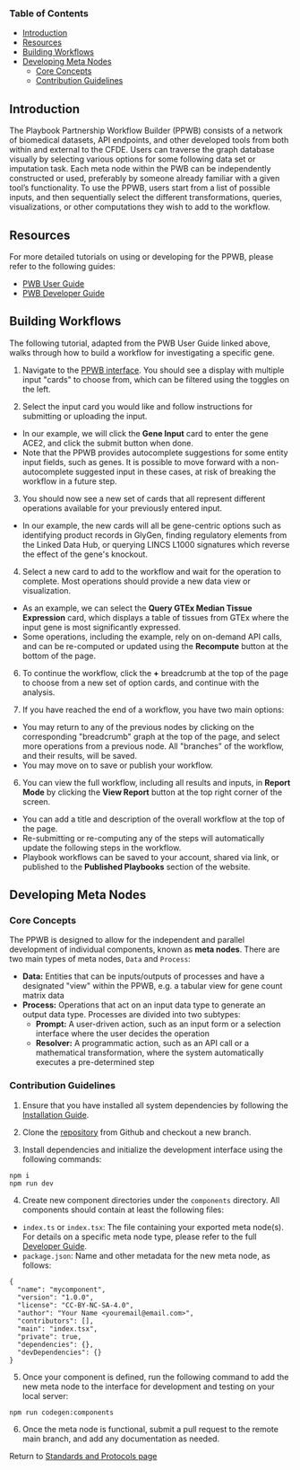 ### Table of Contents
* [Introduction](#introduction)
* [Resources](#resources)
* [Building Workflows](#building-workflows)
* [Developing Meta Nodes](#developing-meta-nodes)
  * [Core Concepts](#core-concepts)
  * [Contribution Guidelines](#contribution-guidelines)

## Introduction

The Playbook Partnership Workflow Builder (PPWB) consists of a network of biomedical datasets, API endpoints, and other developed tools from both within and external to the CFDE. Users can traverse the graph database visually by selecting various options for some following data set or imputation task. Each meta node within the PWB can be independently constructed or used, preferably by someone already familiar with a given tool’s functionality. To use the PPWB, users start from a list of possible inputs, and then sequentially select the different transformations, queries, visualizations, or other computations they wish to add to the workflow. 

## Resources

For more detailed tutorials on using or developing for the PPWB, please refer to the following guides:
- [PWB User Guide](https://github.com/nih-cfde/playbook-partnership/blob/main/docs/user/index.md)
- [PWB Developer Guide](https://github.com/nih-cfde/playbook-partnership/blob/main/docs/index.md)

## Building Workflows

The following tutorial, adapted from the PWB User Guide linked above, walks through how to build a workflow for investigating a specific gene. 

1. Navigate to the [PPWB interface](https://playbook-workflow-builder.cloud). You should see a display with multiple input "cards" to choose from, which can be filtered using the toggles on the left. 

2. Select the input card you would like and follow instructions for submitting or uploading the input. 
  - In our example, we will click the **Gene Input** card to enter the gene ACE2, and click the submit button when done. 
  - Note that the PPWB provides autocomplete suggestions for some entity input fields, such as genes. It is possible to move forward with a non-autocomplete suggested input in these cases, at risk of breaking the workflow in a future step. 

3. You should now see a new set of cards that all represent different operations available for your previously entered input. 
  - In our example, the new cards will all be gene-centric options such as identifying product records in GlyGen, finding regulatory elements from the Linked Data Hub, or querying LINCS L1000 signatures which reverse the effect of the gene's knockout. 

4. Select a new card to add to the workflow and wait for the operation to complete. Most operations should provide a new data view or visualization. 
  - As an example, we can select the **Query GTEx Median Tissue Expression** card, which displays a table of tissues from GTEx where the input gene is most significantly expressed. 
  - Some operations, including the example, rely on on-demand API calls, and can be re-computed or updated using the **Recompute** button at the bottom of the page. 

6. To continue the workflow, click the **+** breadcrumb at the top of the page to choose from a new set of option cards, and continue with the analysis. 

5. If you have reached the end of a workflow, you have two main options:
  - You may return to any of the previous nodes by clicking on the corresponding "breadcrumb" graph at the top of the page, and select more operations from a previous node. All "branches" of the workflow, and their results, will be saved. 
  - You may move on to save or publish your workflow.

6. You can view the full workflow, including all results and inputs, in **Report Mode** by clicking the **View Report** button at the top right corner of the screen. 
  - You can add a title and description of the overall workflow at the top of the page. 
  - Re-submitting or re-computing any of the steps will automatically update the following steps in the workflow. 
  - Playbook workflows can be saved to your account, shared via link, or published to the **Published Playbooks** section of the website. 

## Developing Meta Nodes

### Core Concepts

The PPWB is designed to allow for the independent and parallel development of individual components, known as **meta nodes**. There are two main types of meta nodes, `Data` and `Process`: 
- **Data:** Entities that can be inputs/outputs of processes and have a designated "view" within the PPWB, e.g. a tabular view for gene count matrix data
- **Process:** Operations that act on an input data type to generate an output data type. Processes are divided into two subtypes:
    - **Prompt:** A user-driven action, such as an input form or a selection interface where the user decides the operation
    - **Resolver:** A programmatic action, such as an API call or a mathematical transformation, where the system automatically executes a pre-determined step

### Contribution Guidelines

1. Ensure that you have installed all system dependencies by following the [Installation Guide](https://github.com/nih-cfde/playbook-partnership/blob/main/docs/installation.md). 

2. Clone the [repository](https://github.com/nih-cfde/playbook-partnership/) from Github and checkout a new branch. 

3. Install dependencies and initialize the development interface using the following commands: 
  ```
  npm i
  npm run dev
  ```

4. Create new component directories under the `components` directory. All components should contain at least the following files:
  - `index.ts` or `index.tsx`: The file containing your exported meta node(s). For details on a specific meta node type, please refer to the full [Developer Guide](https://github.com/nih-cfde/playbook-partnership/blob/main/docs/contributions.md).
  - `package.json`: Name and other metadata for the new meta node, as follows: 

  ```
  {
    "name": "mycomponent",
    "version": "1.0.0",
    "license": "CC-BY-NC-SA-4.0",
    "author": "Your Name <youremail@email.com>",
    "contributors": [],
    "main": "index.tsx",
    "private": true,
    "dependencies": {},
    "devDependencies": {}
  }
  ```

5. Once your component is defined, run the following command to add the new meta node to the interface for development and testing on your local server: 
  ```
  npm run codegen:components
  ```

6. Once the meta node is functional, submit a pull request to the remote main branch, and add any documentation as needed. 

Return to [Standards and Protocols page](/info/standards)